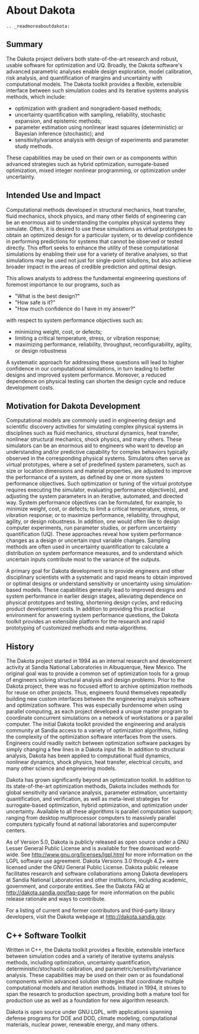 About Dakota
============

```{eval-rst}
.. _readmoreaboutdakota:
```

## Summary

The Dakota project delivers both state-of-the-art research and robust, usable software for optimization and UQ. Broadly, the Dakota software's advanced parametric analyses enable design exploration, model calibration, risk analysis, and quantification of margins and uncertainty with computational models. The Dakota toolkit provides a flexible, extensible interface between such simulation codes and its iterative systems analysis methods, which include:

* optimization with gradient and nongradient-based methods;
* uncertainty quantification with sampling, reliability, stochastic expansion, and epistemic methods;
* parameter estimation using nonlinear least squares (deterministic) or Bayesian inference (stochastic); and
* sensitivity/variance analysis with design of experiments and parameter study methods.

These capabilities may be used on their own or as components within advanced strategies such as hybrid optimization, surrogate-based optimization, mixed integer nonlinear programming, or optimization under uncertainty.

## Intended Use and Impact

Computational methods developed in structural mechanics, heat transfer, fluid mechanics, shock physics, and many other fields of engineering can be an enormous aid to understanding the complex physical systems they simulate. Often, it is desired to use these simulations as virtual prototypes to obtain an optimized design for a particular system, or to develop confidence in performing predictions for systems that cannot be observed or tested directly. This effort seeks to enhance the utility of these computational simulations by enabling their use for a variety of iterative analyses, so that simulations may be used not just for single-point solutions, but also achieve broader impact in the areas of credible prediction and optimal design.

This allows analysts to address the fundamental engineering questions of foremost importance to our programs, such as

* "What is the best design?"
* "How safe is it?"
* "How much confidence do I have in my answer?"

with respect to system performance objectives such as:

* minimizing weight, cost, or defects;
* limiting a critical temperature, stress, or vibration response;
* maximizing performance, reliability, throughput, reconfigurability, agility, or design robustness

A systematic approach for addressing these questions will lead to higher confidence in our computational simulations, in turn leading to better designs and improved system performance. Moreover, a reduced dependence on physical testing can shorten the design cycle and reduce development costs.

## Motivation for Dakota Development

Computational models are commonly used in engineering design and scientific discovery activities for simulating complex physical systems in disciplines such as fluid mechanics, structural dynamics, heat transfer, nonlinear structural mechanics, shock physics, and many others. These simulators can be an enormous aid to engineers who want to develop an understanding and/or predictive capability for complex behaviors typically observed in the corresponding physical systems. Simulators often serve as virtual prototypes, where a set of predefined system parameters, such as size or location dimensions and material properties, are adjusted to improve the performance of a system, as defined by one or more system performance objectives. Such optimization or tuning of the virtual prototype requires executing the simulator, evaluating performance objective(s), and adjusting the system parameters in an iterative, automated, and directed way. System performance objectives can be formulated, for example, to minimize weight, cost, or defects; to limit a critical temperature, stress, or vibration response; or to maximize performance, reliability, throughput, agility, or design robustness. In addition, one would often like to design computer experiments, run parameter studies, or perform uncertainty quantification (UQ). These approaches reveal how system performance changes as a design or uncertain input variable changes. Sampling methods are often used in uncertainty quantification to calculate a distribution on system performance measures, and to understand which uncertain inputs contribute most to the variance of the outputs.

A primary goal for Dakota development is to provide engineers and other disciplinary scientists with a systematic and rapid means to obtain improved or optimal designs or understand sensitivity or uncertainty using simulation-based models. These capabilities generally lead to improved designs and system performance in earlier design stages, alleviating dependence on physical prototypes and testing, shortening design cycles, and reducing product development costs. In addition to providing this practical environment for answering system performance questions, the Dakota toolkit provides an extensible platform for the research and rapid prototyping of customized methods and meta-algorithms.

## History

The Dakota project started in 1994 as an internal research and development activity at Sandia National Laboratories in Albuquerque, New Mexico. The original goal was to provide a common set of optimization tools for a group of engineers solving structural analysis and design problems. Prior to the Dakota project, there was no focused effort to archive optimization methods for reuse on other projects. Thus, engineers found themselves repeatedly building new custom interfaces between the engineering analysis software and optimization software. This was especially burdensome when using parallel computing, as each project developed a unique master program to coordinate concurrent simulations on a network of workstations or a parallel computer. The initial Dakota toolkit provided the engineering and analysis community at Sandia access to a variety of optimization algorithms, hiding the complexity of the optimization software interfaces from the users. Engineers could readily switch between optimization software packages by simply changing a few lines in a Dakota input file. In addition to structural analysis, Dakota has been applied to computational fluid dynamics, nonlinear dynamics, shock physics, heat transfer, electrical circuits, and many other science and engineering models.

Dakota has grown significantly beyond an optimization toolkit. In addition to its state-of-the-art optimization methods, Dakota includes methods for global sensitivity and variance analysis, parameter estimation, uncertainty quantification, and verification, as well as meta-level strategies for surrogate-based optimization, hybrid optimization, and optimization under uncertainty. Available to all these algorithms is parallel computation support; ranging from desktop multiprocessor computers to massively parallel computers typically found at national laboratories and supercomputer centers.

As of Version 5.0, Dakota is publicly released as open source under a GNU Lesser General Public License and is available for free download world-wide. See http://www.gnu.org/licenses/lgpl.html for more information on the LGPL software use agreement. Dakota Versions 3.0 through 4.2+ were licensed under the GNU General Public License. Dakota public release facilitates research and software collaborations among Dakota developers at Sandia National Laboratories and other institutions, including academic, government, and corporate entities. See the Dakota FAQ at http://dakota.sandia.gov/faq-page for more information on the public release rationale and ways to contribute.

For a listing of current and former contributors and third-party library developers, visit the Dakota webpage at http://dakota.sandia.gov.

## C++ Software Toolkit

Written in C++, the Dakota toolkit provides a flexible, extensible interface between simulation codes and a variety of iterative systems analysis methods, including optimization, uncertainty quantification, deterministic/stochastic calibration, and parametric/sensitivity/variance analysis. These capabilities may be used on their own or as foundational components within advanced solution strategies that coordinate multiple computational models and iteration methods.  Initiated in 1994, it strives to span the research to production spectrum, providing both a mature tool for production use as well as a foundation for new algorithm research.

Dakota is open source under GNU LGPL, with applications spanning defense programs for DOE and DOD, climate modeling, computational materials, nuclear power, renewable energy, and many others.
